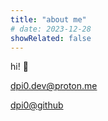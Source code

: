 ```yaml
---
title: "about me"
# date: 2023-12-28
showRelated: false
---
```


<!-- ![dpi0's GitHub stats](https://github-readme-stats.vercel.app/api?username=dpi0&show_icons=true&theme=gruvbox) -->
hi! 👋 

<i class="nf nf-cod-mail"></i> [dpi0.dev@proton.me](mailto:dpi0.dev@proton.me)


<i class="nf nf-cod-github"></i> [dpi0@github](https://github.com/dpi0)


<!-- <a href="https://www.buymeacoffee.com/dpi0" class="image"><img class="image" style="border: none;" src="https://img.buymeacoffee.com/button-api/?text=Buy me a coffee&emoji=☕&slug=dpi0&button_colour=FFDD00&font_colour=000000&font_family=Cookie&outline_colour=000000&coffee_colour=ffffff" /></a> -->


